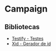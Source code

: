 # Campaign

## Bibliotecas

-   [Testify - Testes](github.com/stretchr/testify)
-   [Xid - Gerador de id](github.com/rs/xid)
